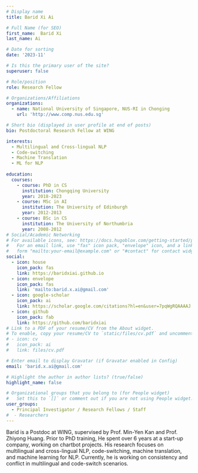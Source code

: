 ```yaml
---
# Display name
title: Barid Xi Ai

# Full Name (for SEO)
first_name:  Barid Xi	
last_name: Ai

# Date for sorting
date: '2023-11'

# Is this the primary user of the site?
superuser: false

# Role/position
role: Research Fellow

# Organizations/Affiliations
organizations:
  - name: National University of Singapore, NUS-RI in Chonging
    url: 'http://www.comp.nus.edu.sg'

# Short bio (displayed in user profile at end of posts)
bio: Postdoctoral Research Fellow at WING 

interests:
  - Multilingual and Cross-lingual NLP
  - Code-switching
  - Machine Translation
  - ML for NLP
    
education:
  courses:
    - course: PhD in CS
      institution: Chongqing University
      year: 2018-2023 
    - course: MSc in AI
      institution: The University of Edinburgh 
      year: 2012-2013
    - course: BSc in CS
      institution: The University of Northumbria
      year: 2008-2012
# Social/Academic Networking
# For available icons, see: https://docs.hugoblox.com/getting-started/page-builder/#icons
#   For an email link, use "fas" icon pack, "envelope" icon, and a link in the
#   form "mailto:your-email@example.com" or "#contact" for contact widget.
social:
  - icon: house
    icon_pack: fas
    link: https://baridxiai.github.io
  - icon: envelope
    icon_pack: fas
    link: 'mailto:barid.x.ai@gmail.com'
  - icon: google-scholar
    icon_pack: ai
    link: https://scholar.google.com/citations?hl=en&user=7pqWgRQAAAAJ
  - icon: github
    icon_pack: fab
    link: https://github.com/baridxiai
# Link to a PDF of your resume/CV from the About widget.
# To enable, copy your resume/CV to `static/files/cv.pdf` and uncomment the lines below.
# - icon: cv
#   icon_pack: ai
#   link: files/cv.pdf

# Enter email to display Gravatar (if Gravatar enabled in Config)
email: 'barid.x.ai@gmail.com'

# Highlight the author in author lists? (true/false)
highlight_name: false

# Organizational groups that you belong to (for People widget)
#   Set this to `[]` or comment out if you are not using People widget.
user_groups:
  - Principal Investigator / Research Fellows / Staff
#  - Researchers
---
```

Barid is a Postdoc at WING, supervised by Prof. Min-Yen Kan and Prof. Zhiyong Huang. Prior to PhD training, He spent over 6 years at a start-up company, working on chartbot projects. His research focuses on multilingual and cross-lingual NLP, code-switching, machine translation, and machine learning for NLP. Currently, he is working on consistency and conflict in multilingual and code-switch scenarios.

